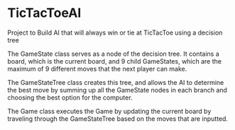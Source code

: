 # TicTacToeAI
Project to Build AI that will always win or tie at TicTacToe using a decision tree 

The GameState class serves as a node of the decision tree. It contains a board, which is the current board, and 9 child GameStates, which are the maximum
of 9 different moves that the next player can make.

The GameStateTree class creates this tree, and allows the AI to determine the best move by summing up all the GameState nodes in each branch and
choosing the best option for the computer.

The Game class executes the Game by updating the current board by traveling through the GameStateTree based on the moves that are inputted.
